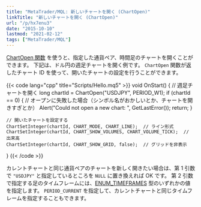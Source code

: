```yaml
---
title: "MetaTrader/MQL: 新しいチャートを開く (ChartOpen)"
linkTitle: "新しいチャートを開く (ChartOpen)"
url: "/p/hx7enu3"
date: "2015-10-10"
lastmod: "2021-02-12"
tags: ["MetaTrader/MQL"]
---
```


[ChartOpen 関数](https://www.mql5.com/en/docs/chart_operations/chartopen) を使うと、指定した通貨ペア、時間足のチャートを開くことができます。
下記は、ドル円の週足チャートを開く例です。
`ChartOpen` 関数が返したチャート ID を使って、開いたチャートの設定を行うことができます。

{{< code lang="cpp" title="Scripts/Hello.mq5" >}}
void OnStart() {
    // 週足チャートを開く
    long chartId = ChartOpen("USDJPY", PERIOD_W1);
    if (chartId == 0) {
        // オープンに失敗した場合（シンボル名がおかしいとか、チャートを開きすぎとか）
        Alert("Could not open a new chart: ", GetLastError());
        return;
    }

    // 開いたチャートを設定する
    ChartSetInteger(chartId, CHART_MODE, CHART_LINE);  // ライン形式
    ChartSetInteger(chartId, CHART_SHOW_VOLUMES, CHART_VOLUME_TICK);  // 出来高
    ChartSetInteger(chartId, CHART_SHOW_GRID, false);  // グリッドを非表示
}
{{< /code >}}

カレントチャートと同じ通貨ペアのチャートを新しく開きたい場合は、第 1 引数で `"USDJPY"` と指定しているところを `NULL` に置き換えれば OK です。
第 2 引数で指定する足のタイムフレームには、[ENUM_TIMEFRAMES](https://www.mql5.com/en/docs/constants/chartconstants/enum_timeframes) 型のいずれかの値を指定します。
`PERIOD_CURRENT` を指定して、カレントチャートと同じタイムフレームを指定することもできます。

